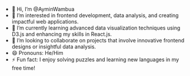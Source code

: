 - 👋 Hi, I’m @AyminWambua
- 👀 I’m interested in frontend development, data analysis, and creating impactful web applications.
- 🌱 I’m currently learning advanced data visualization techniques using D3.js and enhancing my skills in React.js.
- 💞️ I’m looking to collaborate on projects that involve innovative frontend designs or insightful data analysis.
- 😄 Pronouns: He/Him
- ⚡ Fun fact: I enjoy solving puzzles and learning new languages in my free time!

<!---
AyminWambua/AyminWambua is a ✨ special ✨ repository because its `README.md` (this file) appears on your GitHub profile.
You can click the Preview link to take a look at your changes.
--->
